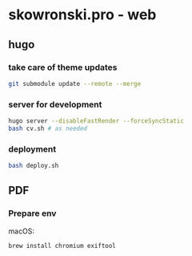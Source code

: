 # skowronski.pro - web

## hugo

### take care of theme updates

```bash
git submodule update --remote --merge
```

### server for development

```bash
hugo server --disableFastRender --forceSyncStatic
bash cv.sh # as needed
```

### deployment

```bash
bash deploy.sh
```

## PDF

### Prepare env

macOS:
```bash
brew install chromium exiftool
```
